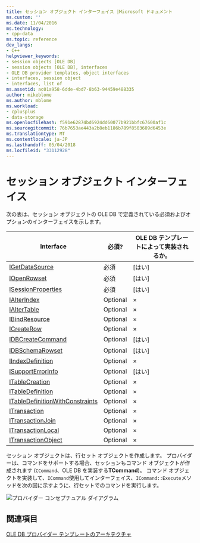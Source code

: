 ```yaml
---
title: セッション オブジェクト インターフェイス |Microsoft ドキュメント
ms.custom: ''
ms.date: 11/04/2016
ms.technology:
- cpp-data
ms.topic: reference
dev_langs:
- C++
helpviewer_keywords:
- session objects [OLE DB]
- session objects [OLE DB], interfaces
- OLE DB provider templates, object interfaces
- interfaces, session object
- interfaces, list of
ms.assetid: ac01a958-6dde-4bd7-8b63-94459e488335
author: mikeblome
ms.author: mblome
ms.workload:
- cplusplus
- data-storage
ms.openlocfilehash: f591e62874bd6924dd60077b921bbfc67600af1c
ms.sourcegitcommit: 76b7653ae443a2b8eb1186b789f8503609d6453e
ms.translationtype: MT
ms.contentlocale: ja-JP
ms.lasthandoff: 05/04/2018
ms.locfileid: "33112928"
---
```

# <a name="session-object-interfaces"></a>セッション オブジェクト インターフェイス
次の表は、セッション オブジェクトの OLE DB で定義されている必須およびオプションのインターフェイスを示します。  
  
|Interface|必須?|OLE DB テンプレートによって実装されるか。|  
|---------------|---------------|--------------------------------------|  
|[IGetDataSource](https://msdn.microsoft.com/en-us/library/ms709721.aspx)|必須|[はい]|  
|[IOpenRowset](https://msdn.microsoft.com/en-us/library/ms716946.aspx)|必須|[はい]|  
|[ISessionProperties](https://msdn.microsoft.com/en-us/library/ms713721.aspx)|必須|[はい]|  
|[IAlterIndex](https://msdn.microsoft.com/en-us/library/ms714943.aspx)|Optional|×|  
|[IAlterTable](https://msdn.microsoft.com/en-us/library/ms719764.aspx)|Optional|×|  
|[IBindResource](https://msdn.microsoft.com/en-us/library/ms714936.aspx)|Optional|×|  
|[ICreateRow](https://msdn.microsoft.com/en-us/library/ms716832.aspx)|Optional|×|  
|[IDBCreateCommand](https://msdn.microsoft.com/en-us/library/ms711625.aspx)|Optional|[はい]|  
|[IDBSchemaRowset](https://msdn.microsoft.com/en-us/library/ms713686.aspx)|Optional|[はい]|  
|[IIndexDefinition](https://msdn.microsoft.com/en-us/library/ms711593.aspx)|Optional|×|  
|[ISupportErrorInfo](https://msdn.microsoft.com/en-us/library/ms715816.aspx)|Optional|[はい]|  
|[ITableCreation](https://msdn.microsoft.com/en-us/library/ms713639.aspx)|Optional|×|  
|[ITableDefinition](https://msdn.microsoft.com/en-us/library/ms714277.aspx)|Optional|×|  
|[ITableDefinitionWithConstraints](https://msdn.microsoft.com/en-us/library/ms720947.aspx)|Optional|×|  
|[ITransaction](https://msdn.microsoft.com/en-us/library/ms723053.aspx)|Optional|×|  
|[ITransactionJoin](https://msdn.microsoft.com/en-us/library/ms718071.aspx)|Optional|×|  
|[ITransactionLocal](https://msdn.microsoft.com/en-us/library/ms714893.aspx)|Optional|×|  
|[ITransactionObject](https://msdn.microsoft.com/en-us/library/ms713659.aspx)|Optional|×|  
  
 セッション オブジェクトは、行セット オブジェクトを作成します。 プロバイダーは、コマンドをサポートする場合、セッションもコマンド オブジェクトが作成されます (`CCommand`、OLE DB を実装する**TCommand**)。 コマンド オブジェクトを実装して、`ICommand`使用してインターフェイス、`ICommand::Execute`メソッドを次の図に示すように、行セットでのコマンドを実行します。  
  
 ![プロバイダー コンセプチュアル ダイアグラム](../../data/oledb/media/vc4u551.gif "vc4u551")  
  
## <a name="see-also"></a>関連項目  
 [OLE DB プロバイダー テンプレートのアーキテクチャ](../../data/oledb/ole-db-provider-template-architecture.md)